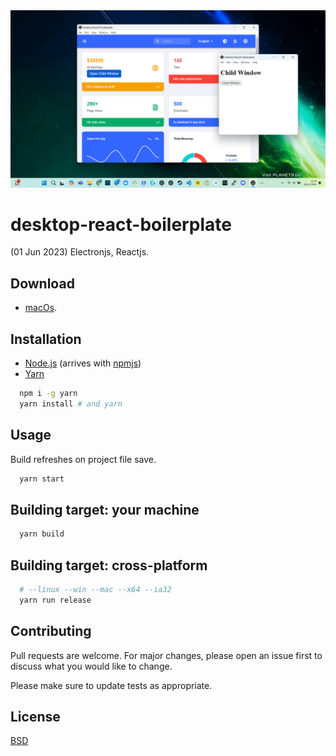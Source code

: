 <img src="https://github.com/kkamara/useful/blob/main/drb.png?raw=true" alt="drb.png" />

# desktop-react-boilerplate

(01 Jun 2023) Electronjs, Reactjs.

## Download

* [macOs](https://github.com/kkamara/desktop-react-boilerplate/releases).

## Installation

* [Node.js](https://nodejs.org/en/) (arrives with [npmjs](https://www.npmjs.com/))
* [Yarn](https://yarnpkg.com/)

```bash
  npm i -g yarn
  yarn install # and yarn
```

## Usage

Build refreshes on project file save.

```bash
  yarn start
```

## Building target: your machine

```bash
  yarn build
```

## Building target: cross-platform

```bash
  # --linux --win --mac --x64 --ia32
  yarn run release
```

## Contributing
Pull requests are welcome. For major changes, please open an issue first to discuss what you would like to change.

Please make sure to update tests as appropriate.

## License
[BSD](https://opensource.org/licenses/BSD-3-Clause)
